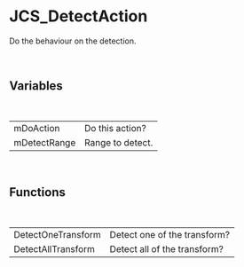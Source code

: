 <div id="content-header">
  <h1>JCS_DetectAction</h1>
</div>

<p>
  Do the behaviour on the detection.
</p>


<br/>
<h2>Variables</h2>
<br/>

<table>
  <tr>
    <td>mDoAction</td>
    <td>Do this action?</td>
  </tr>
  <tr>
    <td>mDetectRange</td>
    <td>Range to detect.</td>
  </tr>
</table>


<br/>
<h2>Functions</h2>
<br/>

<table>
  <tr>
    <td>DetectOneTransform</td>
    <td>Detect one of the transform?</td>
  </tr>
  <tr>
    <td>DetectAllTransform</td>
    <td>Detect all of the transform?</td>
  </tr>
</table>
